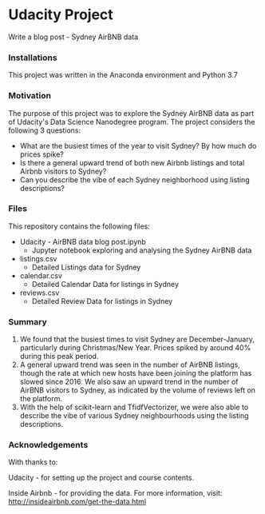 # Udacity Project
Write a blog post - Sydney AirBNB data

### Installations

This project was written in the Anaconda environment and Python 3.7

### Motivation

The purpose of this project was to explore the Sydney AirBNB data as part of Udacity's Data Science Nanodegree program. The project considers the following 3 questions:
- What are the busiest times of the year to visit Sydney? By how much do prices spike?
- Is there a general upward trend of both new Airbnb listings and total Airbnb visitors to Sydney?
- Can you describe the vibe of each Sydney neighborhood using listing descriptions?

### Files

This repository contains the following files:
- Udacity - AirBNB data blog post.ipynb
  - Jupyter notebook exploring and analysing the Sydney AirBNB data
- listings.csv
  - Detailed Listings data for Sydney
- calendar.csv
  - Detailed Calendar Data for listings in Sydney
- reviews.csv
  - Detailed Review Data for listings in Sydney

### Summary

1) We found that the busiest times to visit Sydney are December-January, particularly during Christmas/New Year. Prices spiked by around 40% during this peak period.
2) A general upward trend was seen in the number of AirBNB listings, though the rate at which new hosts have been joining the platform has slowed since 2016. We also saw an upward trend in the number of AirBNB visitors to Sydney, as indicated by the volume of reviews left on the platform.
3) With the help of scikit-learn and TfidfVectorizer, we were also able to describe the vibe of various Sydney neighbourhoods using the listing descriptions.

### Acknowledgements

With thanks to:

Udacity - for setting up the project and course contents.

Inside Airbnb - for providing the data. For more information, visit: http://insideairbnb.com/get-the-data.html

